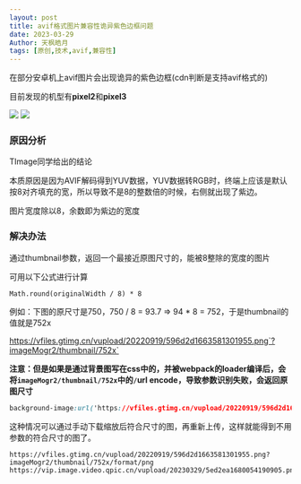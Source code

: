 ```yaml
---
layout: post
title: avif格式图片兼容性诡异紫色边框问题
date: 2023-03-29
Author: 天枫皓月 
tags: [原创,技术,avif,兼容性]
---
```


在部分安卓机上avif图片会出现诡异的紫色边框(cdn判断是支持avif格式的)

目前发现的机型有**pixel2**和**pixel3**

![](https://raw.githubusercontent.com/tonliver/tonliver.github.io/master/assets/imgs/202303291724306.png)
![](https://raw.githubusercontent.com/tonliver/tonliver.github.io/master/assets/imgs/202303291724283.png)

### 原因分析
TImage同学给出的结论

本质原因是因为AVIF解码得到YUV数据，YUV数据转RGB时，终端上应该是默认按8对齐填充的宽，所以导致不是8的整数倍的时候，右侧就出现了紫边。

图片宽度除以8，余数即为紫边的宽度

### 解决办法
通过thumbnail参数，返回一个最接近原图尺寸的，能被8整除的宽度的图片

可用以下公式进行计算
```
Math.round(originalWidth / 8) * 8
```
例如：下图的原尺寸是750，750 / 8 = 93.7 => 94 * 8 = 752，于是thumbnail的值就是752x

https://vfiles.gtimg.cn/vupload/20220919/596d2d1663581301955.png`?imageMogr2/thumbnail/752x`

**注意：但是如果是通过背景图写在css中的，并被webpack的loader编译后，会将`imageMogr2/thumbnail/752x`中的`/`url encode，导致参数识别失败，会返回原图尺寸**

```css
background-image:url('https://vfiles.gtimg.cn/vupload/20220919/596d2d1663581301955.png?imageMogr2/thumbnail/752x')
```
这种情况可以通过手动下载缩放后符合尺寸的图，再重新上传，这样就能得到不用参数的符合尺寸的图了。

```
https://vfiles.gtimg.cn/vupload/20220919/596d2d1663581301955.png?imageMogr2/thumbnail/752x/format/png
https://vip.image.video.qpic.cn/vupload/20230329/5ed2ea1680054190905.png
```